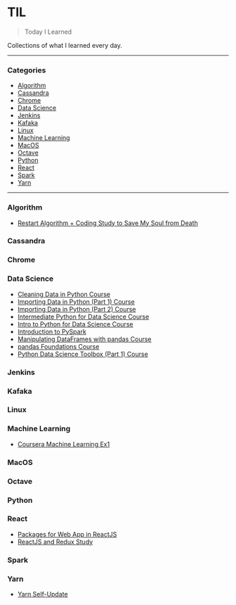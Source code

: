 # TIL
> Today I Learned

Collections of what I learned every day.

---

### Categories

- [Algorithm](#algorithm)
- [Cassandra](#cassandra)
- [Chrome](#chrome)
- [Data Science](#data-science)
- [Jenkins](#jenkins)
- [Kafaka](#kafaka)
- [Linux](#linux)
- [Machine Learning](#machine-learning)
- [MacOS](#macos)
- [Octave](#octave)
- [Python](#python)
- [React](#react)
- [Spark](#spark)
- [Yarn](#yarn)

---

### Algorithm
- [Restart Algorithm + Coding Study to Save My Soul from Death](algorithm/restart-algorithm-+-coding-study-to-save-my-soul-from-Death.md)

### Cassandra

### Chrome

### Data Science

- [Cleaning Data in Python Course](data-science/cleaning-data-in-python-course.md)
- [Importing Data in Python (Part 1) Course](data-science/importing-data-in-python-(part-1)-course.md)
- [Importing Data in Python (Part 2) Course](data-science/importing-data-in-python-(part-2)-course.md)
- [Intermediate Python for Data Science Course](data-science/intermediate-python-for-data-science-course.md)
- [Intro to Python for Data Science Course](data-science/intro-to-python-for-data-science-course.md)
- [Introduction to PySpark](data-science/introduction-to-pyspark-course.md)
- [Manipulating DataFrames with pandas Course](data-science/manipulating-dataframes-with-pandas-course.md)
- [pandas Foundations Course](data-science/pandas-foundations-course.md)
- [Python Data Science Toolbox (Part 1) Course](data-science/python-data-science-toolbox-(part-1)-course.md)

### Jenkins

### Kafaka

### Linux

### Machine Learning

- [Coursera Machine Learning Ex1](machine-learning/coursera-machine-learning-ex1.md)

### MacOS

### Octave

### Python

### React

- [Packages for Web App in ReactJS](react/packages-for-web-app-in-reactjs.md)
- [ReactJS and Redux Study](react/reactjs-and-redux-study.md)

### Spark


### Yarn

- [Yarn Self-Update](yarn-self-update)